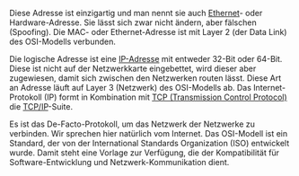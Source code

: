

Diese Adresse ist einzigartig und man nennt sie auch [Ethernet](http://www.searchnetworking.de/definition/Ethernet)- oder Hardware-Adresse. Sie lässt sich zwar nicht ändern, aber fälschen \(Spoofing\). Die MAC- oder Ethernet-Adresse ist mit Layer 2 \(der Data Link\) des OSI-Modells verbunden.

Die logische Adresse ist eine [IP-Adresse](http://www.searchnetworking.de/definition/IP-Adresse-Internet-Protokoll-Adresse) mit entweder 32-Bit oder 64-Bit. Diese ist nicht auf der Netzwerkkarte eingebettet, wird dieser aber zugewiesen, damit sich zwischen den Netzwerken routen lässt. Diese Art an Adresse läuft auf Layer 3 \(Netzwerk\) des OSI-Modells ab. Das Internet-Protokoll \(IP\) formt in Kombination mit [TCP \(Transmission Control Protocol\)](http://www.searchnetworking.de/definition/TCP-Transmission-Control-Protocol) die [TCP/IP](http://www.searchnetworking.de/definition/TCP-IP-Transmission-Control-Protocol-Internet-Protocol)-Suite. 

Es ist das De-Facto-Protokoll, um das Netzwerk der Netzwerke zu verbinden. Wir sprechen hier natürlich vom Internet. Das OSI-Modell ist ein Standard, der von der International Standards Organization \(ISO\) entwickelt wurde. Damit steht eine Vorlage zur Verfügung, die der Kompatibilität für Software-Entwicklung und Netzwerk-Kommunikation dient.

